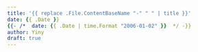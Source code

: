 ```yaml
---
title: '{{ replace .File.ContentBaseName "-" " " | title }}'
date: {{ .Date }}
{{- /*  date: {{ .Date | time.Format "2006-01-02" }}  */ -}}
author: Yiny
draft: true
---
```


